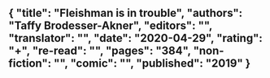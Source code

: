 {
 "title": "Fleishman is in trouble",
 "authors": "Taffy Brodesser-Akner",
 "editors": "",
 "translator": "",
 "date": "2020-04-29",
 "rating": "+",
 "re-read": "",
 "pages": "384",
 "non-fiction": "",
 "comic": "",
 "published": "2019"
}
---

